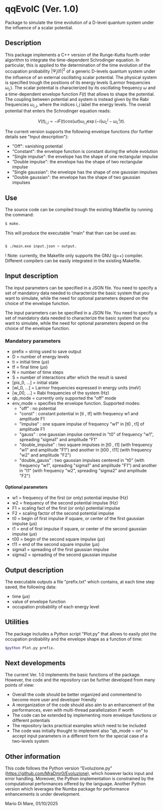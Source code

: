 # qqEvolC (Ver. 1.0)
Package to simulate the time evolution of a D-level quantum system under the influence of a scalar potential.

## Description
This package implements a C++ version of the Runge-Kutta fourth order algorithm to integrate the time-dependent Schrodinger equation. 
In particular, this is applied to the determination of the time evolution of the occupation probability $|\Psi_j(t)|^2$ of a generic D-levels quantum system under the influence of an external oscillating scalar potential. The physical system is specified trough the positions of its energy levels (Larmor frequencies $\omega_L$). The scalar potential is characterized by its oscillating frequency $\omega$ and a time-dependent envelope function $F(t)$ that allows to shape the potential. The coupling between potential and system is instead given by the Rabi frequencies $\omega_{i,j}$, where the indices $i,j$ label the energy levels. The overall potential that enters the Schrodinger equation reads:
```math
V(t)_{i,j} = -i F(t) cos( \omega t ) \omega _{i,j} \exp\left(-i( \omega ^ {j}_{L}-\omega^{i}_{L})t\right).
```
The current version supports the following envelope functions (for further details see "Input description"):
* "Off": vanishing potential
* "Constant": the envelope function is constant during the whole evolution
* "Single impulse": the envelope has the shape of one rectangular impulse
* "Double impulse": the envelope has the shape of two rectangular impulse
* "Single gaussian": the envelope has the shape of one gaussian impulses
* "Double gaussian": the envelope has the shape of two gaussian impulses

## Use
The source code can be compiled trough the existing Makefile by running the command:

```bash
$ make.

```

This will produce the executable "main" that than can be used as:

```bash

$ ./main.exe input.json > output.

```

! Note: currently, the Makefile only supports the GNU (g++) compiler. Different compilers can be easily integrated in the existing Makefile. 

## Input description
The input parameters can be specified in a JSON file. You need to specify a set of mandatory data needed to characterize the basic system that you want to simulate, while the need for optional parameters depend on the choice of the envelope function.

The input parameters can be specified in a JSON file. You need to specify a set of mandatory data needed to characterize the basic system that you want to simulate, while the need for optional parameters depend on the choice of the envelope function.

### Mandatory parameters
* prefix                = string used to save output
* D                     = number of energy levels
* ti                    = initial time ($\mu s$)
* tf                    = final time ($\mu s$)
* N                     = number of time steps   
* S                     = number of interactions after which the result is saved
* [pis_0, ...]          = initial state
* [wl_0, ...]           = Larmor frequencies expressed in energy units (meV)
* [w_00, ...]           = Rabi frequencies of the system (Hz)
* qb_mode               = currently only supported the "off" mode
* env_mode              = specifies the envelope function. Supported modes:
    * "off"               : no potential
    * "const"             : constant potential in [ti , tf] with frequency w1 and amplitude F1
    * "impulse"           : one square impulse of frequency "w1" in [t0 , t1] of amplitude F1
    * "gauss"             : one gaussian impulse centered in "t0" of frequency "w1", spreading "sigma1" and amplitude "F1"
    * "double_impulse"    : two square impulses in [t0 , t1] (with frequency "w1" and amplitude "F1") and another in [t00 , t11] (with frequency "w2" and amplitude "F2")
    * "double_gauss"      : two gaussian impulses centered in "t0" (with frequency "w1", spreading "sigma1" and amplitude "F1") and another in "t1" (with frequency "w2", spreading "sigma2" and amplitude "F2")
 
#### Optional parameters
* w1               = frequency of the first (or only) potential impulse (Hz)
* w2               = frequency of the second potential impulse (Hz)
* F1               = scaling fact of the first (or only) potential impulse
* F2               = scaling factor of the second potential impulse
* t0               = begin of first impulse if square, or center of the first gaussian impulse ($\mu s$)
* t1               = end of first impulse if square, or center of the second gaussian impulse ($\mu s$)
* t00              = begin of the second square impulse ($\mu s$)
* t11              = end of the second square impulse ($\mu s$)
* sigma1           = spreading of the first gaussian impulse
* sigma2           = spreading of the second gaussian impulse

## Output description
The executable outputs a file "prefix.txt" which contains, at each time step saved, the following data:
* time ($\mu s$)
* value of envelope function
* occupation probability of each energy level

## Utilities
The package includes a Python script "Plot.py" that allows to easily plot the occupation probability and the envelope shape as a function of time:

```bash
$python Plot.py prefix.
```

## Next developments
The current Ver. 1.0 implements the basic functions of the package. However, the code and the repository can be further developed from many points of view:
* Overall the code should be better organized and commentend to become more user and developer friendly
* A reorganization of the code should also aim to an enhancement of the performances, even with multi-thread parallelization if worth
* The code can be extended by implementing more envelope functions or different potentials
* The repository lacks practical examples which need to be included
* The code was initially thought to implement also "qb_mode = on" to accept input parameters in a different form for the special case of a two-levels system

## Other information
This code follows the Python version "Evoluzione.py" (https://github.com/MraDmr0/Evoluzione), which however lacks input and error handling. Moreover, the Python implementation is constrained by the computational performances offered by the language. Another Python version which leverages the Numba package for performance enhancements is under development.

Mario Di Mare, 01/10/2025

